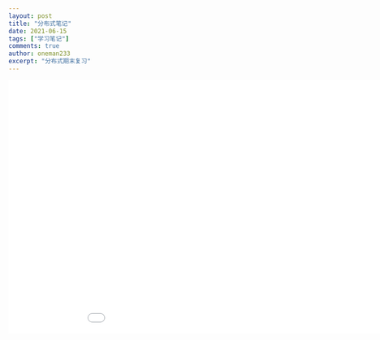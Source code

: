 ```yaml
---
layout: post
title: "分布式笔记"
date: 2021-06-15
tags: ["学习笔记"]
comments: true
author: oneman233
excerpt: "分布式期末复习"
---
```


<embed src="../files/分布式计算大总结.pdf" type="application/pdf" width="1000" height="500" />